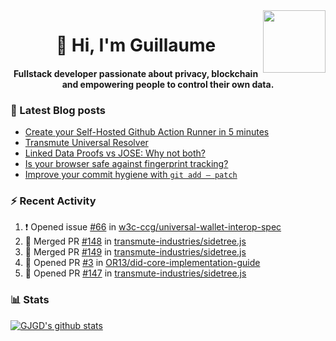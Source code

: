 <img align='right' src='https://user-images.githubusercontent.com/5713670/87202985-820dcb80-c2b6-11ea-9f56-7ec461c497c3.gif' width='100"'>

<h1 align="center">👋 Hi, I'm Guillaume</h1>
<h4 align="center">Fullstack developer passionate about privacy, blockchain and empowering people to control their own data.

### 📝 Latest Blog posts

<!-- BLOG-POST-LIST:START -->
- [Create your Self-Hosted Github Action Runner in 5 minutes](https://medium.com/@gjgd/create-your-self-hosted-github-action-runner-in-5-minutes-a9eff615edc4?source=rss-35e0d58bf235------2)
- [Transmute Universal Resolver](https://medium.com/transmute-techtalk/transmute-universal-resolver-b6c8509858f?source=rss-35e0d58bf235------2)
- [Linked Data Proofs vs JOSE: Why not both?](https://medium.com/transmute-techtalk/linked-data-proofs-vs-jose-why-not-both-1594393418cc?source=rss-35e0d58bf235------2)
- [Is your browser safe against fingerprint tracking?](https://medium.com/@gjgd/is-your-browser-safe-against-fingerprint-tracking-6126952b805b?source=rss-35e0d58bf235------2)
- [Improve your commit hygiene with `git add — patch`](https://medium.com/transmute-techtalk/improve-your-commit-hygiene-with-git-add-patch-3b7dd9c117c4?source=rss-35e0d58bf235------2)
<!-- BLOG-POST-LIST:END -->

### :zap: Recent Activity

<!--START_SECTION:activity-->
1. ❗️ Opened issue [#66](https://github.com/w3c-ccg/universal-wallet-interop-spec/issues/66) in [w3c-ccg/universal-wallet-interop-spec](https://github.com/w3c-ccg/universal-wallet-interop-spec)
2. 🎉 Merged PR [#148](https://github.com/transmute-industries/sidetree.js/pull/148) in [transmute-industries/sidetree.js](https://github.com/transmute-industries/sidetree.js)
3. 🎉 Merged PR [#149](https://github.com/transmute-industries/sidetree.js/pull/149) in [transmute-industries/sidetree.js](https://github.com/transmute-industries/sidetree.js)
4. 💪 Opened PR [#3](https://github.com/OR13/did-core-implementation-guide/pull/3) in [OR13/did-core-implementation-guide](https://github.com/OR13/did-core-implementation-guide)
5. 💪 Opened PR [#147](https://github.com/transmute-industries/sidetree.js/pull/147) in [transmute-industries/sidetree.js](https://github.com/transmute-industries/sidetree.js)
<!--END_SECTION:activity-->

### 📊 Stats

[![GJGD's github stats](https://github-readme-stats.vercel.app/api?username=gjgd&count_private=true&show_icons=true&custom_title=My%20Github%20Stats)](https://github.com/anuraghazra/github-readme-stats)

